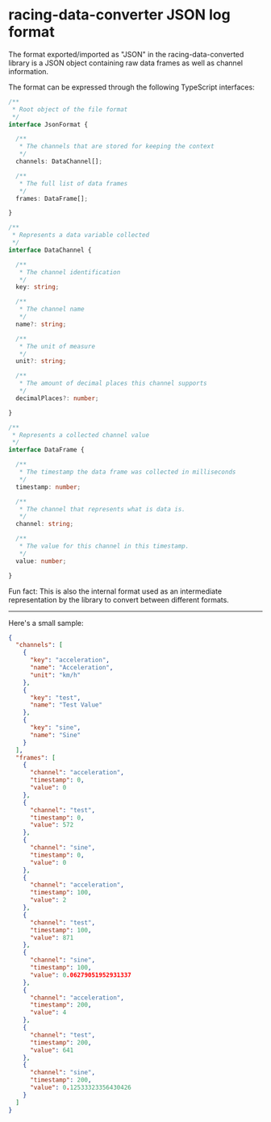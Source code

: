 # racing-data-converter JSON log format

The format exported/imported as "JSON" in the racing-data-converted library is a JSON object containing raw data frames as well as channel information.

The format can be expressed through the following TypeScript interfaces:

```ts
/**
 * Root object of the file format
 */
interface JsonFormat {

  /**
   * The channels that are stored for keeping the context
   */
  channels: DataChannel[];

  /**
   * The full list of data frames
   */
  frames: DataFrame[];

}

/**
 * Represents a data variable collected
 */
interface DataChannel {

  /**
   * The channel identification
   */
  key: string;

  /**
   * The channel name
   */
  name?: string;

  /**
   * The unit of measure
   */
  unit?: string;

  /**
   * The amount of decimal places this channel supports
   */
  decimalPlaces?: number;

}

/**
 * Represents a collected channel value
 */
interface DataFrame {

  /**
   * The timestamp the data frame was collected in milliseconds
   */
  timestamp: number;

  /**
   * The channel that represents what is data is.
   */
  channel: string;

  /**
   * The value for this channel in this timestamp.
   */
  value: number;

}
```

Fun fact: This is also the internal format used as an intermediate representation by the library to convert between different formats.

---

Here's a small sample:

```json
{
  "channels": [
    {
      "key": "acceleration",
      "name": "Acceleration",
      "unit": "km/h"
    },
    {
      "key": "test",
      "name": "Test Value"
    },
    {
      "key": "sine",
      "name": "Sine"
    }
  ],
  "frames": [
    {
      "channel": "acceleration",
      "timestamp": 0,
      "value": 0
    },
    {
      "channel": "test",
      "timestamp": 0,
      "value": 572
    },
    {
      "channel": "sine",
      "timestamp": 0,
      "value": 0
    },
    {
      "channel": "acceleration",
      "timestamp": 100,
      "value": 2
    },
    {
      "channel": "test",
      "timestamp": 100,
      "value": 871
    },
    {
      "channel": "sine",
      "timestamp": 100,
      "value": 0.06279051952931337
    },
    {
      "channel": "acceleration",
      "timestamp": 200,
      "value": 4
    },
    {
      "channel": "test",
      "timestamp": 200,
      "value": 641
    },
    {
      "channel": "sine",
      "timestamp": 200,
      "value": 0.12533323356430426
    }
  ]
}
```
